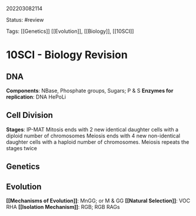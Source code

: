 202203082114

Status: #review

Tags: [[Genetics]] [[Evolution]], [[Biology]], [[10SCI]]

# 10SCI - Biology Revision
## DNA
**Components**: NBase, Phosphate groups, Sugars; P & S
**Enzymes for replication**: DNA HePoLi

## Cell Division
**Stages**: IP-MAT
Mitosis ends with 2 new identical daughter cells with a diploid number of chromosomes
	Meiosis ends with 4 new non-identical daughter cells with a haploid number of chromosomes.
Meiosis repeats the stages twice
## Genetics
## Evolution
**[[Mechanisms of Evolution]]**: MnGG; or M & GG
**[[Natural Selection]]**: VOC RHA
**[[Isolation Mechanism]]**: RGB; RGB RAGs

